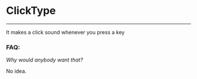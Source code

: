 # ClickType
---
It makes a click sound whenever you press a key

### FAQ:

*Why would anybody want that?*

No idea.
